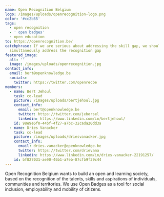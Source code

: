 ```yaml
---
name: Open Recognition Belgium
logo: /images/uploads/openrecognition-logo.png
color: '#cc2b55'
tags:
  - open recognition
  - ' open badges'
  - open education
to: https://openrecognition.be/
catchphrase: If we are serious about addressing the skill gap, we should
  simultaneously address the recognition gap
featured_image:
  alt: ''
  image: /images/uploads/openrecognition.jpg
contact_info:
  email: bert@openknowledge.be
  socials:
    twitter: https://twitter.com/openrecbe
members:
  - name: Bert Jehoul
    task: co-lead
    picture: /images/uploads/bertjehoul.jpg
    contact_info:
      email: bert@openknowledge.be
      twitter: https://twitter.com/jeborsel
      linkedin: https://www.linkedin.com/in/bertjehoul/
    id: 98e9e6f0-44bf-4f27-a7bc-32cada20dd3a
  - name: Dries Vanacker
    task: co-lead
    picture: /images/uploads/driesvanacker.jpg
    contact_info:
      email: dries.vanacker@openknowledge.be
      twitter: https://twitter.com/drievana
      linkedin: https://www.linkedin.com/in/dries-vanacker-22191257/
    id: bf827031-ae90-46b1-a7eb-87cfb9f39c44
---
```


Open Recognition Belgium wants to build an open and learning society, based on the recognition of the talents, skills and aspirations of individuals, communities and territories. We use Open Badges as a tool for social inclusion, employability and mobility of citizens.
